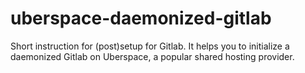 uberspace-daemonized-gitlab
===========================

Short instruction for (post)setup for Gitlab. It helps you to initialize a daemonized Gitlab on Uberspace, a popular shared hosting provider.
